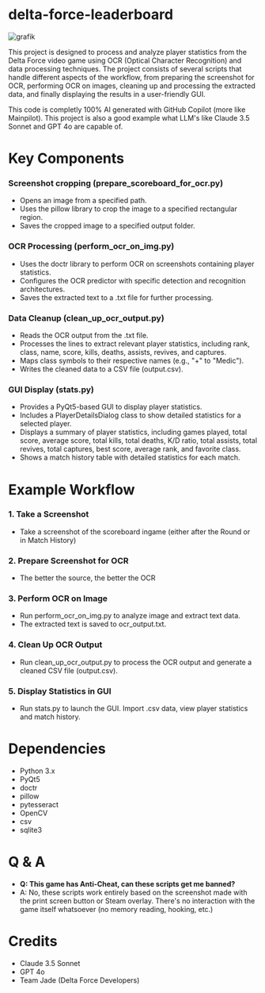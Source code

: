 # delta-force-leaderboard

![grafik](https://github.com/user-attachments/assets/49758936-fc4f-4ce6-8ac8-89aa168c0772)

This project is designed to process and analyze player statistics from the Delta Force video game using OCR (Optical Character Recognition) and data processing techniques. The project consists of several scripts that handle different aspects of the workflow, from preparing the screenshot for OCR, performing OCR on images, cleaning up and processing the extracted data, and finally displaying the results in a user-friendly GUI.

This code is completly 100% AI generated with GitHub Copilot (more like Mainpilot). This project is also a good example what LLM's like Claude 3.5 Sonnet and GPT 4o are capable of.

# Key Components

### Screenshot cropping (prepare_scoreboard_for_ocr.py)

- Opens an image from a specified path.
- Uses the pillow library to crop the image to a specified rectangular region.
- Saves the cropped image to a specified output folder.

### OCR Processing (perform_ocr_on_img.py)

- Uses the doctr library to perform OCR on screenshots containing player statistics.
- Configures the OCR predictor with specific detection and recognition architectures.
- Saves the extracted text to a .txt file for further processing.

### Data Cleanup (clean_up_ocr_output.py)

- Reads the OCR output from the .txt file.
- Processes the lines to extract relevant player statistics, including rank, class, name, score, kills, deaths, assists, revives, and captures.
- Maps class symbols to their respective names (e.g., "+" to "Medic").
- Writes the cleaned data to a CSV file (output.csv).

### GUI Display (stats.py)

- Provides a PyQt5-based GUI to display player statistics.
- Includes a PlayerDetailsDialog class to show detailed statistics for a selected player.
- Displays a summary of player statistics, including games played, total score, average score, total kills, total deaths, K/D ratio, total assists, total revives, total captures, best score, average rank, and favorite class.
- Shows a match history table with detailed statistics for each match.

# Example Workflow
### 1. Take a Screenshot

- Take a screenshot of the scoreboard ingame (either after the Round or in Match History)

### 2. Prepare Screenshot for OCR

- The better the source, the better the OCR

### 3. Perform OCR on Image

- Run perform_ocr_on_img.py to analyze image and extract text data.
- The extracted text is saved to ocr_output.txt.

### 4. Clean Up OCR Output

- Run clean_up_ocr_output.py to process the OCR output and generate a cleaned CSV file (output.csv).

### 5. Display Statistics in GUI

- Run stats.py to launch the GUI. Import .csv data, view player statistics and match history.

# Dependencies
- Python 3.x
- PyQt5
- doctr
- pillow
- pytesseract
- OpenCV
- csv
- sqlite3

# Q & A
- **Q: This game has Anti-Cheat, can these scripts get me banned?**
- A: No, these scripts work entirely based on the screenshot made with the print screen button or Steam overlay. There's no interaction with the game itself whatsoever (no memory reading, hooking, etc.)

# Credits
- Claude 3.5 Sonnet
- GPT 4o
- Team Jade (Delta Force Developers)

